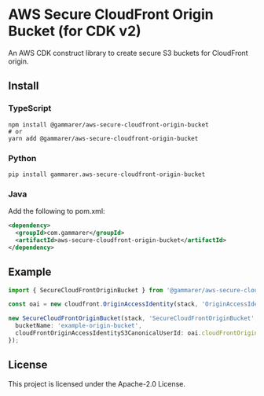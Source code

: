 # AWS Secure CloudFront Origin Bucket (for CDK v2)

An AWS CDK construct library to create secure S3 buckets for CloudFront origin. 

## Install

### TypeScript

```shell
npm install @gammarer/aws-secure-cloudfront-origin-bucket
# or
yarn add @gammarer/aws-secure-cloudfront-origin-bucket
```

### Python

```shell
pip install gammarer.aws-secure-cloudfront-origin-bucket
```

### Java

Add the following to pom.xml:

```xml
<dependency>
  <groupId>com.gammarer</groupId>
  <artifactId>aws-secure-cloudfront-origin-bucket</artifactId>
</dependency>
```

## Example

```typescript
import { SecureCloudFrontOriginBucket } from '@gammarer/aws-secure-cloudfront-origin-bucket';

const oai = new cloudfront.OriginAccessIdentity(stack, 'OriginAccessIdentity');

new SecureCloudFrontOriginBucket(stack, 'SecureCloudFrontOriginBucket', {
  bucketName: 'example-origin-bucket',
  cloudFrontOriginAccessIdentityS3CanonicalUserId: oai.cloudFrontOriginAccessIdentityS3CanonicalUserId,
});

```

## License

This project is licensed under the Apache-2.0 License.